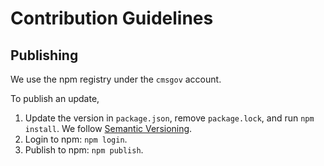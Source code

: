 # Contribution Guidelines

## Publishing

We use the npm registry under the `cmsgov` account.

To publish an update,

1. Update the version in `package.json`, remove `package.lock`, and run `npm install`. We follow [Semantic Versioning](https://semver.org/).
1. Login to npm: `npm login`.
1. Publish to npm: `npm publish`.